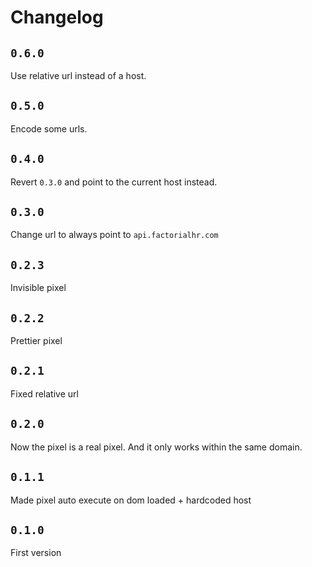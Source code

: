 # Changelog

## `0.6.0`

Use relative url instead of a host.

## `0.5.0`

Encode some urls.

## `0.4.0`

Revert `0.3.0` and point to the current host instead.

## `0.3.0`

Change url to always point to `api.factorialhr.com`

## `0.2.3`

Invisible pixel

## `0.2.2`

Prettier pixel

## `0.2.1`

Fixed relative url

## `0.2.0`

Now the pixel is a real pixel.
And it only works within the same domain.

## `0.1.1`

Made pixel auto execute on dom loaded + hardcoded host

## `0.1.0`

First version
